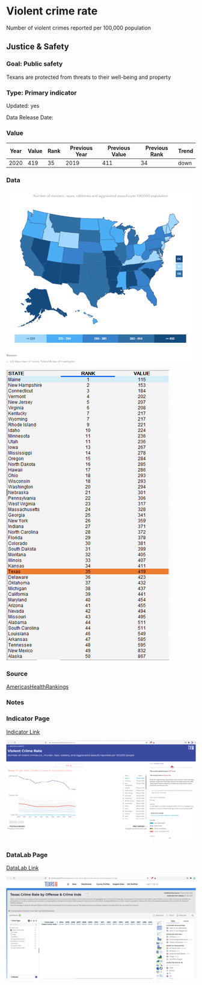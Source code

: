 # Violent crime rate


Number of violent crimes reported per 100,000 population

## Justice & Safety

### Goal: Public safety

Texans are protected from threats to their well-being and property

### Type: Primary indicator

Updated: yes

Data Release Date: 


### Value

|Year         |  Value      | Rank        | Previous Year| Previous Value | Previous Rank  | Trend| 
| ----------- | ----------- | ----------- | ----------- | ----------- | ----------- | -----------|
|      2020   |   419       |   35        |   2019      |    411      |     34      |   down     |

### Data

![map](./map_violentcrime.PNG)

![data](./data_violentcrime.PNG)

### Source

[AmericasHealthRankings](https://www.americashealthrankings.org/explore/annual/measure/Crime/state/ALL)

### Notes


### Indicator Page

[Indicator Link](https://indicators.texas2036.org/indicator/115)

![ind](./indicator_violentcrime.PNG)

### DataLab Page

[DataLab Link](https://datalab.texas2036.org/dbkqjpe/texas-crime-rate-by-offense-crime-index-by-volume?accesskey=ahmmgjf)


![datalab](./datalab_violentcrime.PNG)

